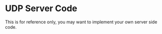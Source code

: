 # UDP Server Code

This is for reference only, you may want to implement your own server side code.
